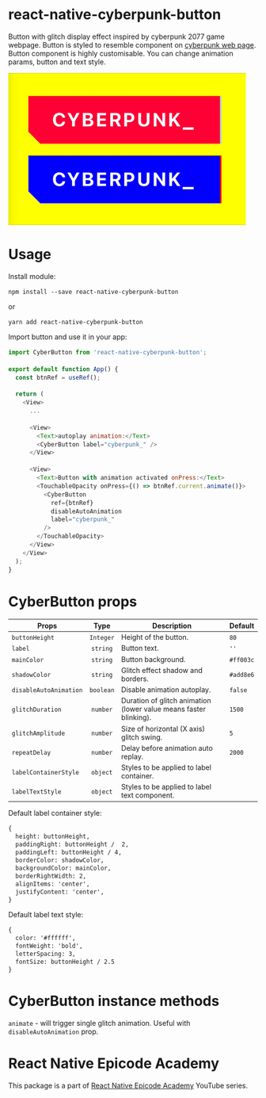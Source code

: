 # react-native-cyberpunk-button
Button with glitch display effect inspired by cyberpunk 2077 game webpage. Button is styled to resemble component on [cyberpunk web page](https://www.cyberpunk.net/).
Button component is highly customisable. You can change animation params, button and text style.


![](Example/btn_anim.gif)

# Usage
Install module:
```
npm install --save react-native-cyberpunk-button
```

or

```
yarn add react-native-cyberpunk-button
```

Import button and use it in your app:
```js
import CyberButton from 'react-native-cyberpunk-button';

export default function App() {
  const btnRef = useRef();

  return (
    <View>
      ...

      <View>
        <Text>autoplay animation:</Text>
        <CyberButton label="cyberpunk_" />
      </View>

      <View>
        <Text>Button with animation activated onPress:</Text>
        <TouchableOpacity onPress={() => btnRef.current.animate()}>
          <CyberButton
            ref={btnRef}
            disableAutoAnimation
            label="cyberpunk_"
          />
        </TouchableOpacity>
      </View>
    </View>
  );
}
```

# CyberButton props
| Props                | Type          | Description  | Default      |
| --------------------- |:-------------:| ------------ | ------------ |
| `buttonHeight` | `Integer`     | Height of the button. |`80` |
| `label`  | `string` | Button text.| `''` |
| `mainColor`  | `string` | Button background.| `#ff003c` |
| `shadowColor`  | `string` | Glitch effect shadow and borders.| `#add8e6` |
| `disableAutoAnimation`  | `boolean` | Disable animation autoplay.| `false` |
| `glitchDuration`  | `number` | Duration of glitch animation (lower value means faster blinking).| `1500` |
| `glitchAmplitude`  | `number` | Size of horizontal (X axis) glitch swing.| `5` |
| `repeatDelay`  | `number` | Delay before animation auto replay.| `2000` |
| `labelContainerStyle`  | `object` | Styles to be applied to label container.| |
| `labelTextStyle`  | `object` | Styles to be applied to label text component.| |

Default label container style:
```
{
  height: buttonHeight,
  paddingRight: buttonHeight /  2,
  paddingLeft: buttonHeight / 4,
  borderColor: shadowColor,
  backgroundColor: mainColor,
  borderRightWidth: 2,
  alignItems: 'center',
  justifyContent: 'center',
}

```

Default label text style:
```
{
  color: '#ffffff',
  fontWeight: 'bold',
  letterSpacing: 3,
  fontSize: buttonHeight / 2.5
}
```

# CyberButton instance methods
`animate` - will trigger single glitch animation. Useful with `disableAutoAnimation` prop.

# React Native Epicode Academy
This package is a part of [React Native Epicode Academy](https://www.youtube.com/channel/UCjeodJlopQe4b91Y-uS18Ow) YouTube series.